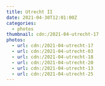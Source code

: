 ```yaml
---
title: Utrecht II
date: 2021-04-30T12:01:00Z
categories:
  - photos
thumbnail: cdn:/2021-04-utrecht-17
photos:
  - url: cdn:/2021-04-utrecht-17
  - url: cdn:/2021-04-utrecht-03
  - url: cdn:/2021-04-utrecht-18
  - url: cdn:/2021-04-utrecht-20
  - url: cdn:/2021-04-utrecht-13
  - url: cdn:/2021-04-utrecht-25
---
```


<style>
.fg-2021-04-30-utrecht-ii {
  grid-template-columns: repeat(6, 1fr);
  grid-template-areas:
    "a a a a a a"
    "b b c c d d"
    "e e f f f f";
}

.fg-2021-04-30-utrecht-ii > *:nth-child(1) { grid-area: a; }
.fg-2021-04-30-utrecht-ii > *:nth-child(2) { grid-area: b; }
.fg-2021-04-30-utrecht-ii > *:nth-child(3) { grid-area: c; }
.fg-2021-04-30-utrecht-ii > *:nth-child(4) { grid-area: d; }
.fg-2021-04-30-utrecht-ii > *:nth-child(5) { grid-area: e; }
.fg-2021-04-30-utrecht-ii > *:nth-child(6) { grid-area: f; }
</style>
